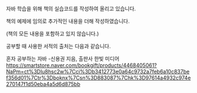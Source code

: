 자바 학습을 위해 책의 실습코드를 작성하여 올리고 있습니다.

책의 예제에 임의로 추가적인 내용을 더해 작성하였습니다.

(책의 모든 내용을 포함하고 있지 않습니다.)



공부할 때 사용한 서적의 출처는 다음과 같습니다.

혼자 공부하는 자바 
-신용권 지음, 출판사 한빛 미디어
https://smartstore.naver.com/bookgift/products/4468405061?NaPm=ct%3Dlu8hsc2w%7Cci%3Db3412773e0a64c9732a7feb6a10c837bef356d01%7Ctr%3Dboknx%7Csn%3D883087%7Chk%3D97614a4932c974e270147f1d50eba4a5d6d875bb

